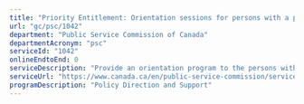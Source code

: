 ```yaml
---
title: "Priority Entitlement: Orientation sessions for persons with a priority entitlement"
url: "gc/psc/1042"
department: "Public Service Commission of Canada"
departmentAcronym: "psc"
serviceId: "1042"
onlineEndtoEnd: 0
serviceDescription: "Provide an orientation program to the persons with a priority entitlement including a guide, videos, and virtual (WebEx or in-person) information/orientation sessions (online registration)"
serviceUrl: "https://www.canada.ca/en/public-service-commission/services/information-priority-administration/orientation-program-persons-priority-entitlement/registration-orientation-sessions.html"
programDescription: "Policy Direction and Support"
---
```

